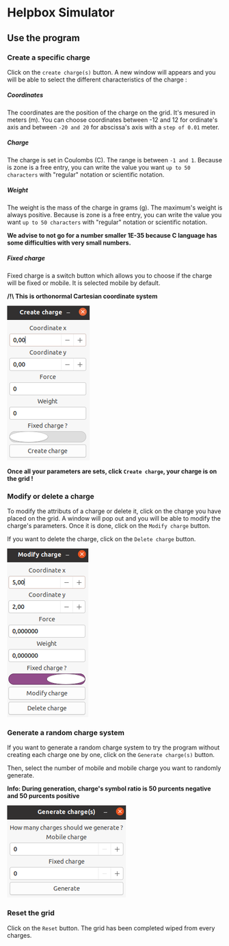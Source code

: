 
# Helpbox Simulator

## Use the program

### Create a specific charge

Click on the `create charge(s)` button.
A new window will appears and you will be able to select the different characteristics of the charge :

##### Coordinates
The coordinates are the position of the charge on the grid.
It's mesured in meters (m).
You can choose coordinates between -12 and 12 for ordinate's axis and between `-20 and 20` for abscissa's axis with a `step of 0.01` meter.

##### Charge
The charge is set in Coulombs (C).
The range is between `-1 and 1`.
Because is zone is a free entry, you can write the value you want `up to 50 characters` with "regular" notation or scientific notation.

##### Weight
The weight is the mass of the charge in grams (g).
The maximum's weight is always positive.
Because is zone is a free entry, you can write the value you want `up to 50 characters` with "regular" notation or scientific notation.

**We advise to not go for a number smaller 1E-35 because C language has some difficulties with very small numbers.**

##### Fixed charge
Fixed charge is a switch button which allows you to choose if the charge will be fixed or mobile.
It is selected mobile by default.

**/!\ This is orthonormal Cartesian coordinate system**

![screeshot of the create charge's window](pictures/create_charge.png)

**Once all your parameters are sets, click `Create charge`, your charge is on the grid !**

### Modify or delete a charge

To modify the attributs of a charge or delete it, click on the charge you have placed on the grid.
A window will pop out and you will be able to modify the charge's parameters.
Once it is done, click on the `Modify charge` button.

If you want to delete the charge, click on the `Delete charge` button.

![screeshot of the modify charge's window](pictures/modify_charge.png)

<div style="page-break-after: always;"></div>

### Generate a random charge system

If you want to generate a random charge system to try the program without creating each charge one by one, click on the `Generate charge(s)` button.

Then, select the number of mobile and mobile charge you want to randomly generate.

**Info: During generation, charge's symbol ratio is 50 purcents negative and 50 purcents positive**

![screeshot of the random charge's window](pictures/random_charge.png)

### Reset the grid

Click on the `Reset` button.
The grid has been completed wiped from every charges.